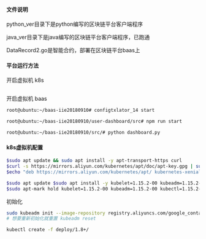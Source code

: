 #### 文件说明

python_ver目录下是python编写的区块链平台客户端程序

java_ver目录下是java编写的区块链平台客户端程序，已跑通

DataRecord2.go是智能合约，部署在区块链平台baas上

#### 平台运行方法

开启虚拟机 k8s

```sh
```



开启虚拟机 baas

```sh
root@ubuntu:~/baas-iie20180910# configtxlator_14 start

root@ubuntu:~/baas-iie20180910/user-dashboard/src# npm run start

root@ubuntu:~/baas-iie20180910/src/# python dashboard.py 
```

#### k8s虚拟机配置

```sh
$sudo apt update && sudo apt install -y apt-transport-https curl 
$curl -s https://mirrors.aliyun.com/kubernetes/apt/doc/apt-key.gpg | sudo apt-key add - 
$echo "deb https://mirrors.aliyun.com/kubernetes/apt/ kubernetes-xenial main"

$sudo apt update $sudo apt install -y kubelet=1.15.2-00 kubeadm=1.15.2-00 kubectl=1.15.2-00 #安装指定版本 
$sudo apt-mark hold kubelet=1.15.2-00 kubeadm=1.15.2-00 kubectl=1.15.2-00
```



初始化

```sh
sudo kubeadm init --image-repository registry.aliyuncs.com/google_containers --kubernetes-version v1.15.2 --pod-network-cidr=10.244.0.0/16 --apiserver-advertise-address=192.168.211.129| tee /etc/kube-server-key
# 想要重新初始化就重置 kubeadm reset

kubectl create -f deploy/1.8+/
```



